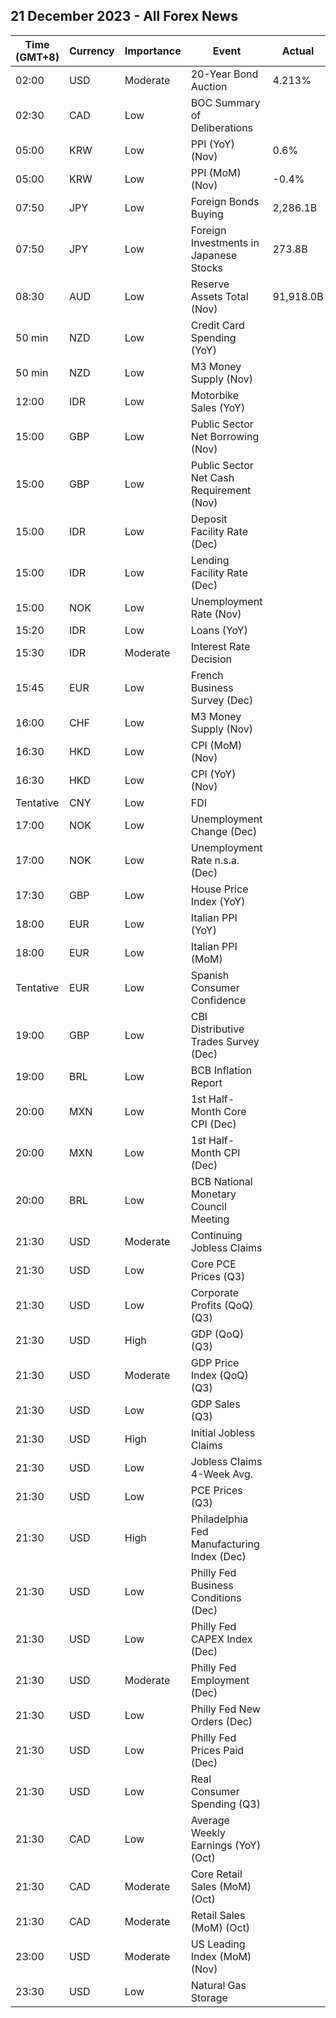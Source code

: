 ## 21 December 2023 - All Forex News

| Time (GMT+8) | Currency | Importance | Event | Actual | Forecast | Previous |
|------|----------|------------|-------|--------|----------|----------|
| 02:00 | USD | Moderate | 20-Year Bond Auction | 4.213% |  | 4.780% |
| 02:30 | CAD | Low | BOC Summary of Deliberations |  |  |  |
| 05:00 | KRW | Low | PPI (YoY) (Nov) | 0.6% |  | 0.8% |
| 05:00 | KRW | Low | PPI (MoM) (Nov) | -0.4% |  | -0.1% |
| 07:50 | JPY | Low | Foreign Bonds Buying | 2,286.1B |  | -1,079.5B |
| 07:50 | JPY | Low | Foreign Investments in Japanese Stocks | 273.8B |  | -992.0B |
| 08:30 | AUD | Low | Reserve Assets Total (Nov) | 91,918.0B |  | 94,568.0B |
| 50 min | NZD | Low | Credit Card Spending (YoY) |  |  | -2.9% |
| 50 min | NZD | Low | M3 Money Supply (Nov) |  |  | 405.9B |
| 12:00 | IDR | Low | Motorbike Sales (YoY) |  |  | -2.80% |
| 15:00 | GBP | Low | Public Sector Net Borrowing (Nov) |  | 11.90B | 13.97B |
| 15:00 | GBP | Low | Public Sector Net Cash Requirement (Nov) |  |  | 13.329B |
| 15:00 | IDR | Low | Deposit Facility Rate (Dec) |  | 5.25% | 5.25% |
| 15:00 | IDR | Low | Lending Facility Rate (Dec) |  | 6.75% | 6.75% |
| 15:00 | NOK | Low | Unemployment Rate (Nov) |  |  | 3.6% |
| 15:20 | IDR | Low | Loans (YoY) |  |  | 8.99% |
| 15:30 | IDR | Moderate | Interest Rate Decision |  | 6.00% | 6.00% |
| 15:45 | EUR | Low | French Business Survey (Dec) |  | 98 | 99 |
| 16:00 | CHF | Low | M3 Money Supply (Nov) |  |  | 1,132.5B |
| 16:30 | HKD | Low | CPI (MoM) (Nov) |  |  | 1.00% |
| 16:30 | HKD | Low | CPI (YoY) (Nov) |  | 2.70% | 2.70% |
| Tentative | CNY | Low | FDI |  |  | -9.40% |
| 17:00 | NOK | Low | Unemployment Change (Dec) |  |  | 68.82K |
| 17:00 | NOK | Low | Unemployment Rate n.s.a. (Dec) |  | 1.90% | 1.80% |
| 17:30 | GBP | Low | House Price Index (YoY) |  | 0.0% | -0.1% |
| 18:00 | EUR | Low | Italian PPI (YoY) |  |  | -9.5% |
| 18:00 | EUR | Low | Italian PPI (MoM) |  |  | 1.5% |
| Tentative | EUR | Low | Spanish Consumer Confidence |  |  | 77.2 |
| 19:00 | GBP | Low | CBI Distributive Trades Survey (Dec) |  | -12 | -11 |
| 19:00 | BRL | Low | BCB Inflation Report |  |  |  |
| 20:00 | MXN | Low | 1st Half-Month Core CPI (Dec) |  | 0.50% | 0.20% |
| 20:00 | MXN | Low | 1st Half-Month CPI (Dec) |  | 0.40% | 0.63% |
| 20:00 | BRL | Low | BCB National Monetary Council Meeting |  |  |  |
| 21:30 | USD | Moderate | Continuing Jobless Claims |  | 1,888K | 1,876K |
| 21:30 | USD | Low | Core PCE Prices (Q3) |  | 2.30% | 3.70% |
| 21:30 | USD | Low | Corporate Profits (QoQ) (Q3) |  | 4.1% | 0.5% |
| 21:30 | USD | High | GDP (QoQ) (Q3) |  | 5.2% | 2.1% |
| 21:30 | USD | Moderate | GDP Price Index (QoQ) (Q3) |  | 3.5% | 1.7% |
| 21:30 | USD | Low | GDP Sales (Q3) |  | 3.7% | 2.1% |
| 21:30 | USD | High | Initial Jobless Claims |  | 214K | 202K |
| 21:30 | USD | Low | Jobless Claims 4-Week Avg. |  |  | 213.25K |
| 21:30 | USD | Low | PCE Prices (Q3) |  | 2.8% | 2.5% |
| 21:30 | USD | High | Philadelphia Fed Manufacturing Index (Dec) |  | -3.0 | -5.9 |
| 21:30 | USD | Low | Philly Fed Business Conditions (Dec) |  |  | -2.1 |
| 21:30 | USD | Low | Philly Fed CAPEX Index (Dec) |  |  | -1.30 |
| 21:30 | USD | Moderate | Philly Fed Employment (Dec) |  |  | 0.8 |
| 21:30 | USD | Low | Philly Fed New Orders (Dec) |  |  | 1.3 |
| 21:30 | USD | Low | Philly Fed Prices Paid (Dec) |  |  | 14.80 |
| 21:30 | USD | Low | Real Consumer Spending (Q3) |  | 3.6% | 3.6% |
| 21:30 | CAD | Low | Average Weekly Earnings (YoY) (Oct) |  |  | 4.00% |
| 21:30 | CAD | Moderate | Core Retail Sales (MoM) (Oct) |  | 0.5% | 0.2% |
| 21:30 | CAD | Moderate | Retail Sales (MoM) (Oct) |  |  | 0.6% |
| 23:00 | USD | Moderate | US Leading Index (MoM) (Nov) |  | -0.4% | -0.8% |
| 23:30 | USD | Low | Natural Gas Storage |  | -82B | -55B |
